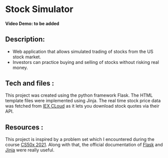 # Stock Simulator

#### Video Demo: to be added

## Description:
* Web application that allows simulated trading of stocks from the US stock market. 
* Investors can practice buying and selling of stocks without risking real money.


## Tech and files :
This project was created using the python framework Flask.
The HTML template files were implemented using Jinja.
The real time stock price data was fetched from [IEX CLoud](https://iexcloud.io/) as it lets you download stock quotes via their API.

## Resources : 
This project is inspired by a problem set which I encountered during the course [CS50x 2021](https://cs50.harvard.edu/x/2021/).
Along with that, the official documentation of [Flask](https://flask.palletsprojects.com/en/1.1.x/quickstart/) and [Jinja](https://jinja.palletsprojects.com/en/2.11.x/templates/) were really useful.